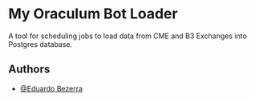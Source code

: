 
# My Oraculum Bot Loader

A tool for scheduling jobs to load data from CME and B3 Exchanges into Postgres database.


## Authors

- [@Eduardo Bezerra](https://www.github.com/ebezerra-it)
